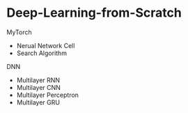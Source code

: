 # Deep-Learning-from-Scratch

MyTorch 
- Nerual Network Cell
- Search Algorithm 

DNN
- Multilayer RNN
- Multilayer CNN
- Multilayer Perceptron
- Multilayer GRU
